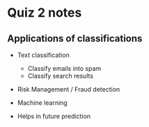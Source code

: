 # Quiz 2 notes

## Applications of classifications

- Text classification

  - Classify emails into spam
  - Classify search results

- Risk Management / Fraud detection
- Machine learning
- Helps in future prediction
